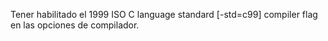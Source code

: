 Tener habilitado el 1999 ISO C language standard [-std=c99] compiler flag en las opciones de compilador.
